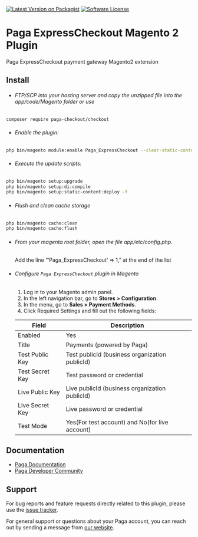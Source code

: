 [![Latest Version on Packagist][ico-version]][link-packagist]
[![Software License][ico-license]](LICENSE)

<!-- [![Total Downloads][ico-downloads]][link-downloads] -->

# Paga ExpressCheckout Magento 2 Plugin

Paga ExpressCheckout payment gateway Magento2 extension

## Install

- ###### FTP/SCP into your hosting server and copy the unzipped file into the app/code/Magento folder or use

```bash
composer require paga-checkout/checkout
```

- ###### Enable the plugin:

```bash
php bin/magento module:enable Paga_ExpressCheckout --clear-static-content
```

- ###### Execute the update scripts:

```bash
php bin/magento setup:upgrade
php bin/magento setup:di:compile
php bin/magento setup:static-content:deploy -f
```

- ###### Flush and clean cache storage

```bash
php bin/magento cache:clean
php bin/magento cache:flush
```

- ###### From your magenta root folder, open the file app/etc/config.php.

  Add the line “‘Paga_ExpressCheckout’ => 1,” at the end of the list

- ###### Configure `Paga ExpressCheckout` plugin in Magento

  1. Log in to your Magento admin panel.
  2. In the left navigation bar, go to **Stores > Configuration**.
  3. In the menu, go to **Sales > Payment Methods**.
  4. Click Required Settings and fill out the following fields:

  | Field           | Description                                    |
  | --------------- | ---------------------------------------------- |
  | Enabled         | Yes                                            |
  | Title           | Payments (powered by Paga)                     |
  | Test Public Key | Test publicId (business organization publicId) |
  | Test Secret Key | Test password or credential                    |
  | Live Public Key | Live publicId (business organization publicId) |
  | Live Secret Key | Live password or credential                    |
  | Test Mode       | Yes(For test account) and No(for live account) |

[ico-version]: https://img.shields.io/packagist/v/pstk/paystack-magento2-module.svg?style=flat-square
[ico-license]: https://img.shields.io/badge/license-OSL-3.0-brightgreen.svg?style=flat-square
[ico-downloads]: https://img.shields.io/packagist/dt/paga-checkout/checkout-module.svg?style=flat-square
[link-packagist]: https://packagist.org/packages/paga-checkout/checkout
[link-downloads]: https://packagist.org/packages/paga-checkout/checkout

## Documentation

- [Paga Documentation](https://developer-docs.paga.com/docs/introduction)
- [Paga Developer Community](https://developer.paga.com/)

## Support

For bug reports and feature requests directly related to this plugin, please use the [issue tracker](https://github.com/pagadevcomm/paga-magento-expresscheckout-plugin/issues).

For general support or questions about your Paga account, you can reach out by sending a message from [our website](service@mypaga.com).
